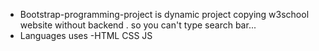 - Bootstrap-programming-project is dynamic project copying w3school website without backend . so you can't type search bar...
- Languages uses
       -HTML  CSS JS
